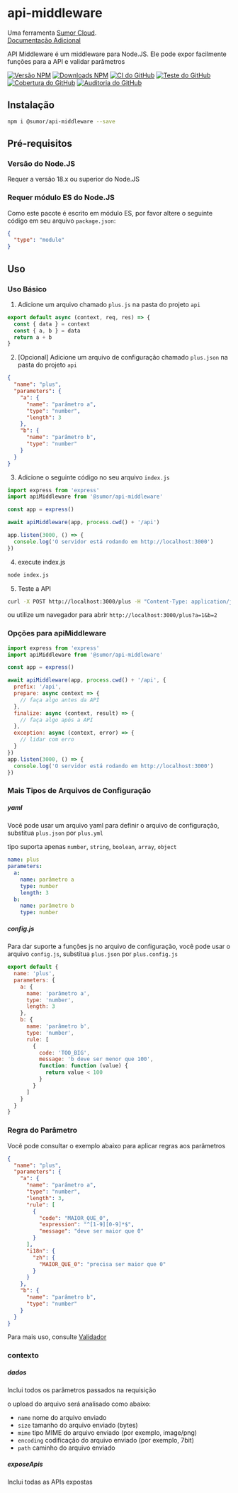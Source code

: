 # api-middleware

Uma ferramenta [Sumor Cloud](https://sumor.cloud).  
[Documentação Adicional](https://sumor.cloud/api-middleware)

API Middleware é um middleware para Node.JS.
Ele pode expor facilmente funções para a API e validar parâmetros

[![Versão NPM](https://img.shields.io/npm/v/@sumor/api-middleware?logo=npm&label=NPM)](https://www.npmjs.com/package/@sumor/api-middleware)
[![Downloads NPM](https://img.shields.io/npm/dw/@sumor/api-middleware?logo=npm&label=Downloads)](https://www.npmjs.com/package/@sumor/api-middleware)
[![CI do GitHub](https://img.shields.io/github/actions/workflow/status/sumor-cloud/api-middleware/ci.yml?logo=github&label=CI)](https://github.com/sumor-cloud/api-middleware/actions/workflows/ci.yml)
[![Teste do GitHub](https://img.shields.io/github/actions/workflow/status/sumor-cloud/api-middleware/ut.yml?logo=github&label=Test)](https://github.com/sumor-cloud/api-middleware/actions/workflows/ut.yml)
[![Cobertura do GitHub](https://img.shields.io/github/actions/workflow/status/sumor-cloud/api-middleware/coverage.yml?logo=github&label=Cobertura)](https://github.com/sumor-cloud/api-middleware/actions/workflows/coverage.yml)
[![Auditoria do GitHub](https://img.shields.io/github/actions/workflow/status/sumor-cloud/api-middleware/audit.yml?logo=github&label=Auditoria)](https://github.com/sumor-cloud/api-middleware/actions/workflows/audit.yml)

## Instalação

```bash
npm i @sumor/api-middleware --save
```

## Pré-requisitos

### Versão do Node.JS

Requer a versão 18.x ou superior do Node.JS

### Requer módulo ES do Node.JS

Como este pacote é escrito em módulo ES, por favor altere o seguinte código em seu arquivo `package.json`:

```json
{
  "type": "module"
}
```

## Uso

### Uso Básico

1. Adicione um arquivo chamado `plus.js` na pasta do projeto `api`

```js
export default async (context, req, res) => {
  const { data } = context
  const { a, b } = data
  return a + b
}
```

2. [Opcional] Adicione um arquivo de configuração chamado `plus.json` na pasta do projeto `api`

```json
{
  "name": "plus",
  "parameters": {
    "a": {
      "name": "parâmetro a",
      "type": "number",
      "length": 3
    },
    "b": {
      "name": "parâmetro b",
      "type": "number"
    }
  }
}
```

3. Adicione o seguinte código no seu arquivo `index.js`

```javascript
import express from 'express'
import apiMiddleware from '@sumor/api-middleware'

const app = express()

await apiMiddleware(app, process.cwd() + '/api')

app.listen(3000, () => {
  console.log('O servidor está rodando em http://localhost:3000')
})
```

4. execute index.js

```bash
node index.js
```

5. Teste a API

```bash
curl -X POST http://localhost:3000/plus -H "Content-Type: application/json" -d '{"a": 1, "b": 2}'
```

ou utilize um navegador para abrir `http://localhost:3000/plus?a=1&b=2`

### Opções para apiMiddleware

```javascript
import express from 'express'
import apiMiddleware from '@sumor/api-middleware'

const app = express()

await apiMiddleware(app, process.cwd() + '/api', {
  prefix: '/api',
  prepare: async context => {
    // faça algo antes da API
  },
  finalize: async (context, result) => {
    // faça algo após a API
  },
  exception: async (context, error) => {
    // lidar com erro
  }
})
app.listen(3000, () => {
  console.log('O servidor está rodando em http://localhost:3000')
})
```

### Mais Tipos de Arquivos de Configuração

##### yaml

Você pode usar um arquivo yaml para definir o arquivo de configuração, substitua `plus.json` por `plus.yml`

tipo suporta apenas `number`, `string`, `boolean`, `array`, `object`

```yaml
name: plus
parameters:
  a:
    name: parâmetro a
    type: number
    length: 3
  b:
    name: parâmetro b
    type: number
```

##### config.js

Para dar suporte a funções js no arquivo de configuração, você pode usar o arquivo `config.js`, substitua `plus.json` por `plus.config.js`

```javascript
export default {
  name: 'plus',
  parameters: {
    a: {
      name: 'parâmetro a',
      type: 'number',
      length: 3
    },
    b: {
      name: 'parâmetro b',
      type: 'number',
      rule: [
        {
          code: 'TOO_BIG',
          message: 'b deve ser menor que 100',
          function: function (value) {
            return value < 100
          }
        }
      ]
    }
  }
}
```

### Regra do Parâmetro

Você pode consultar o exemplo abaixo para aplicar regras aos parâmetros

```json
{
  "name": "plus",
  "parameters": {
    "a": {
      "name": "parâmetro a",
      "type": "number",
      "length": 3,
      "rule": [
        {
          "code": "MAIOR_QUE_0",
          "expression": "^[1-9][0-9]*$",
          "message": "deve ser maior que 0"
        }
      ],
      "i18n": {
        "zh": {
          "MAIOR_QUE_0": "precisa ser maior que 0"
        }
      }
    },
    "b": {
      "name": "parâmetro b",
      "type": "number"
    }
  }
}
```

Para mais uso, consulte [Validador](https://sumor.cloud/validator/)

### contexto

##### dados

Inclui todos os parâmetros passados na requisição

o upload do arquivo será analisado como abaixo:

- `name` nome do arquivo enviado
- `size` tamanho do arquivo enviado (bytes)
- `mime` tipo MIME do arquivo enviado (por exemplo, image/png)
- `encoding` codificação do arquivo enviado (por exemplo, 7bit)
- `path` caminho do arquivo enviado

##### exposeApis

Inclui todas as APIs expostas
